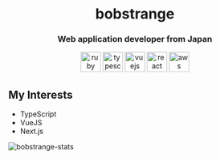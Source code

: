 <h1 align="center">bobstrange</h1>
<h3 align="center">Web application developer from Japan</h3>

<p align="center">
    <img src="https://devicons.github.io/devicon/devicon.git/icons/ruby/ruby-original-wordmark.svg" alt="ruby" width="40" height="40"/>
    <img src="https://devicons.github.io/devicon/devicon.git/icons/typescript/typescript-original.svg" alt="typescript" width="40" height="40"/>
    <img src="https://devicons.github.io/devicon/devicon.git/icons/vuejs/vuejs-original-wordmark.svg" alt="vuejs" width="40" height="40"/>
    <img src="https://devicons.github.io/devicon/devicon.git/icons/react/react-original-wordmark.svg" alt="react" width="40" height="40"/>
    <img src="https://devicons.github.io/devicon/devicon.git/icons/amazonwebservices/amazonwebservices-original-wordmark.svg" alt="aws" width="40" height="40"/>
</p>

## My Interests
- TypeScript
- VueJS
- Next.js

<img align="center" src="https://github-readme-stats.vercel.app/api?username=bobstrange&count_private=true&show_icons=true&theme=vue" alt="bobstrange-stats" />

